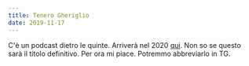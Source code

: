 ```yaml
---
title: Tenero Gheriglio
date: 2019-11-17
---
```

C'è un podcast dietro le quinte. Arriverà nel 2020 [qui](https://anchor.fm/miriana-novella7).
Non so se questo sarà il titolo definitivo. Per ora mi piace. Potremmo abbreviarlo in TG.
